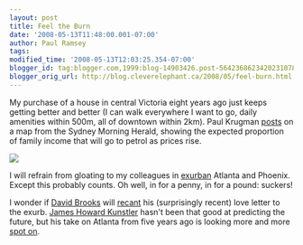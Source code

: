 ```yaml
---
layout: post
title: Feel the Burn
date: '2008-05-13T11:48:00.001-07:00'
author: Paul Ramsey
tags: 
modified_time: '2008-05-13T12:03:25.354-07:00'
blogger_id: tag:blogger.com,1999:blog-14903426.post-5642368623420231078
blogger_orig_url: http://blog.cleverelephant.ca/2008/05/feel-burn.html
---
```


My purchase of a house in central Victoria eight years ago just keeps getting better and better (I can walk everywhere I want to go, daily amenities within 500m, all of downtown within 2km).  Paul Krugman [posts](http://krugman.blogs.nytimes.com/2008/05/13/stranded-in-suburbia/) on a map from the Sydney Morning Herald, showing the expected proportion of family income that will go to petrol as prices rise.

<img src="http://www.princeton.edu/~pkrugman/gas_cost.png" />

I will refrain from gloating to my colleagues in [exurban](http://www.merriam-webster.com/dictionary/exurb) Atlanta and Phoenix. Except this probably counts. Oh well, in for a penny, in for a pound: suckers!

I wonder if [David Brooks](http://topics.nytimes.com/top/opinion/editorialsandoped/oped/columnists/davidbrooks/index.html) will [recant](http://www.amazon.com/Paradise-Drive-Always-Future-Tense/dp/0743227387) his (surprisingly recent) love letter to the exurb.  [James Howard Kunstler](http://books.google.com/books?id=lOCNGAAACAAJ&dq=james+howard+kunstler&ei=quUpSLC8HZXgtAPBu7y4DQ) hasn't been that good at predicting the future, but his take on Atlanta from five years ago is looking more and more [spot on](http://www.kunstler.com/excerpt_atlanta.htm).